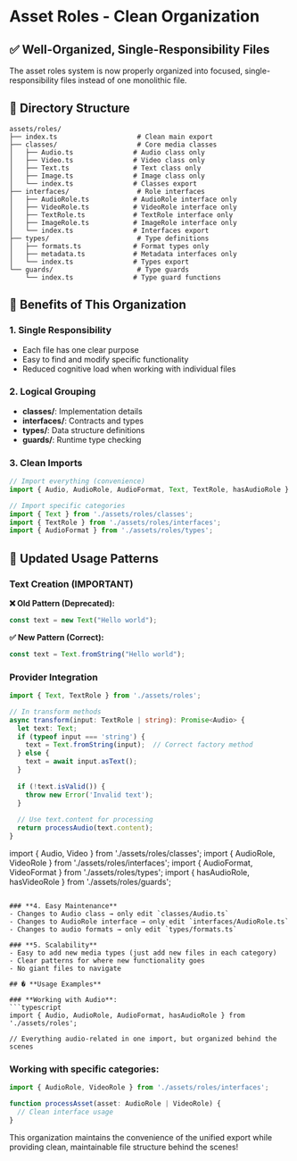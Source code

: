 # Asset Roles - Clean Organization

## ✅ **Well-Organized, Single-Responsibility Files**

The asset roles system is now properly organized into focused, single-responsibility files instead of one monolithic file.

## 📁 **Directory Structure**

```
assets/roles/
├── index.ts                    # Clean main export
├── classes/                    # Core media classes
│   ├── Audio.ts               # Audio class only
│   ├── Video.ts               # Video class only  
│   ├── Text.ts                # Text class only
│   ├── Image.ts               # Image class only
│   └── index.ts               # Classes export
├── interfaces/                 # Role interfaces
│   ├── AudioRole.ts           # AudioRole interface only
│   ├── VideoRole.ts           # VideoRole interface only
│   ├── TextRole.ts            # TextRole interface only
│   ├── ImageRole.ts           # ImageRole interface only
│   └── index.ts               # Interfaces export
├── types/                      # Type definitions
│   ├── formats.ts             # Format types only
│   ├── metadata.ts            # Metadata interfaces only
│   └── index.ts               # Types export
└── guards/                     # Type guards
    └── index.ts               # Type guard functions
```

## 🎯 **Benefits of This Organization**

### **1. Single Responsibility**
- Each file has one clear purpose
- Easy to find and modify specific functionality
- Reduced cognitive load when working with individual files

### **2. Logical Grouping**
- **classes/**: Implementation details
- **interfaces/**: Contracts and types
- **types/**: Data structure definitions
- **guards/**: Runtime type checking

### **3. Clean Imports**
```typescript
// Import everything (convenience)
import { Audio, AudioRole, AudioFormat, Text, TextRole, hasAudioRole } from './assets/roles';

// Import specific categories
import { Text } from './assets/roles/classes';
import { TextRole } from './assets/roles/interfaces';
import { AudioFormat } from './assets/roles/types';
```

## 🚀 **Updated Usage Patterns**

### **Text Creation (IMPORTANT)**

**❌ Old Pattern (Deprecated):**
```typescript
const text = new Text("Hello world");
```

**✅ New Pattern (Correct):**
```typescript
const text = Text.fromString("Hello world");
```

### **Provider Integration**
```typescript
import { Text, TextRole } from './assets/roles';

// In transform methods
async transform(input: TextRole | string): Promise<Audio> {
  let text: Text;
  if (typeof input === 'string') {
    text = Text.fromString(input);  // Correct factory method
  } else {
    text = await input.asText();
  }
  
  if (!text.isValid()) {
    throw new Error('Invalid text');
  }
  
  // Use text.content for processing
  return processAudio(text.content);
}
```
import { Audio, Video } from './assets/roles/classes';
import { AudioRole, VideoRole } from './assets/roles/interfaces';
import { AudioFormat, VideoFormat } from './assets/roles/types';
import { hasAudioRole, hasVideoRole } from './assets/roles/guards';
```

### **4. Easy Maintenance**
- Changes to Audio class → only edit `classes/Audio.ts`
- Changes to AudioRole interface → only edit `interfaces/AudioRole.ts`
- Changes to audio formats → only edit `types/formats.ts`

### **5. Scalability**
- Easy to add new media types (just add new files in each category)
- Clear patterns for where new functionality goes
- No giant files to navigate

## � **Usage Examples**

### **Working with Audio**:
```typescript
import { Audio, AudioRole, AudioFormat, hasAudioRole } from './assets/roles';

// Everything audio-related in one import, but organized behind the scenes
```

### **Working with specific categories**:
```typescript
import { AudioRole, VideoRole } from './assets/roles/interfaces';

function processAsset(asset: AudioRole | VideoRole) {
  // Clean interface usage
}
```

This organization maintains the convenience of the unified export while providing clean, maintainable file structure behind the scenes!
